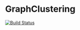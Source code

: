 # GraphClustering

[![Build Status](https://github.com/GiggleLiu/GraphClustering.jl/actions/workflows/CI.yml/badge.svg?branch=main)](https://github.com/GiggleLiu/GraphClustering.jl/actions/workflows/CI.yml?query=branch%3Amain)
